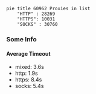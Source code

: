 
```mermaid
pie title 60962 Proxies in list
    "HTTP" : 28269
    "HTTPS": 10031
    "SOCKS" : 30760
```

### Some Info
#### Average Timeout

- mixed: 3.6s
- http: 1.9s
- https: 8.4s
- socks: 5.4s